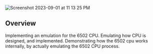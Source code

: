 ![Screenshot 2023-09-01 at 11 13 25 PM](https://github.com/SpinnerX/CPU-Emulator/assets/56617292/61fdc862-4e73-4982-a188-b6eef3f6c043)

## Overview
Implementing an emulation for the 6502 CPU. Emulating how CPU is designed, and implemented. Demonstrating how the 6502 cpu works internally, by actually emulating the 6502 CPU process.
